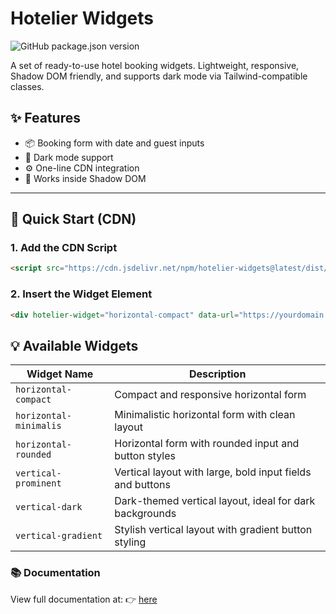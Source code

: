 # Hotelier Widgets
![GitHub package.json version](https://img.shields.io/github/package-json/v/Bintang-Technology-Solusindo/hotelier-widgets)


A set of ready-to-use hotel booking widgets. Lightweight, responsive, Shadow DOM friendly, and supports dark mode via Tailwind-compatible classes.

## ✨ Features

- 📦 Booking form with date and guest inputs
- 🌙 Dark mode support
- ⚙️ One-line CDN integration
- 🧩 Works inside Shadow DOM

---

## 🚀 Quick Start (CDN)

### 1. Add the CDN Script

```html
<script src="https://cdn.jsdelivr.net/npm/hotelier-widgets@latest/dist/hotelier-widgets.js" type="module"></script>
```

### 2. Insert the Widget Element

```html
<div hotelier-widget="horizontal-compact" data-url="https://yourdomain.com"></div>
```

## 💡 Available Widgets

| Widget Name            | Description                                               |
| ---------------------- | --------------------------------------------------------- |
| `horizontal-compact`   | Compact and responsive horizontal form                    |
| `horizontal-minimalis` | Minimalistic horizontal form with clean layout            |
| `horizontal-rounded`   | Horizontal form with rounded input and button styles      |
| `vertical-prominent`   | Vertical layout with large, bold input fields and buttons |
| `vertical-dark`        | Dark-themed vertical layout, ideal for dark backgrounds   |
| `vertical-gradient`    | Stylish vertical layout with gradient button styling      |

### 📚 Documentation

View full documentation at: 👉 [here](https://bintang-technology-solusindo.github.io/hotelier-widgets)


